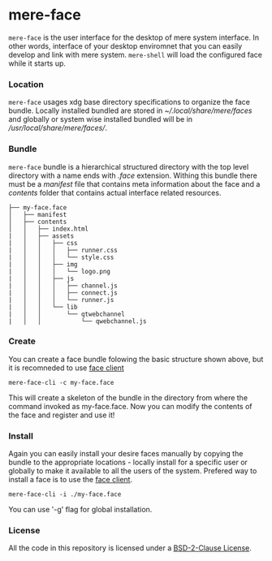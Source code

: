 # mere-face
`mere-face` is the user interface for the desktop of mere system interface. In other words, interface of your desktop enviromnet that you can easily develop and link with mere system. `mere-shell` will load the configured face while it starts up. 

### Location
`mere-face` usages xdg base directory specifications to organize the face bundle. Locally installed bundled are stored in *~/.local/share/mere/faces* and globally or system wise installed bundled will be in */usr/local/share/mere/faces/*.

### Bundle
`mere-face` bundle is a hierarchical structured directory with the top level directory with a name ends with *.face* extension. Withing this bundle there must be a *manifest* file that contains meta information about the face and a *contents* folder that contains actual interface related resources.

```
├── my-face.face
│   ├── manifest
│   ├── contents
│   │   ├── index.html
|   │   ├── assets
|   │   │   ├── css
|   │   │   │   ├── runner.css
|   │   │   │   └── style.css
|   │   │   ├── img
|   │   │   │   └── logo.png
|   │   │   ├── js
|   │   │   │   ├── channel.js
|   │   │   │   ├── connect.js
|   │   │   │   └── runner.js
|   │   │   └── lib
|   │   │       └── qtwebchannel
|   │   │           └── qwebchannel.js
```


### Create
You can create a face bundle folowing the basic structure shown above, but it is recomneded to use [face client](https://github.com/merelabs/mere-face-cli)
```
mere-face-cli -c my-face.face
```
This will create a skeleton of the bundle in the directory from where the command invoked as my-face.face. Now you can modify the contents of the face and register and use it!

### Install
Again you can easily install your desire faces manually by copying the bundle to the appropriate locations - locally install for a specific user or globally to make it available to all the users of the system. Prefered way to install a face is to use the [face client](https://github.com/merelabs/mere-face-cli).
```
mere-face-cli -i ./my-face.face
```
You can use '-g' flag for global installation.

### License ###
All the code in this repository is licensed under a [BSD-2-Clause License](LICENSE).
